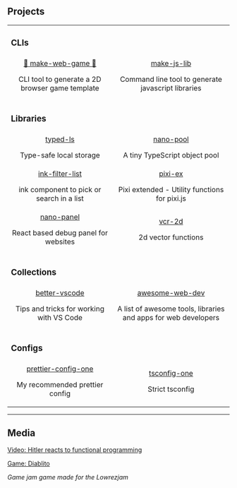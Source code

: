 <h2>Projects</h2>

<table>
  <tr><td><h3>CLIs</h3></td></tr>
  <tr>
    <td>
      <div align="center">
        <a align="center" href="https://github.com/sajmoni/make-web-game">👾 make-web-game 👾</a>
        <p align="center">CLI tool to generate a 2D browser game template</p>
      </div>
    </td>
    <td>
      <div align="center">
        <a align="center" href="https://github.com/sajmoni/make-js-lib">make-js-lib</a>
        <p align="center">Command line tool to generate javascript libraries</p>
      </div>
    </td>
  </tr>
  <tr><td><h3>Libraries</h3></td></tr>
  <tr>
    <td>
      <div align="center">
        <a align="center" href="https://github.com/sajmoni/typed-ls">typed-ls</a>
        <p align="center">Type-safe local storage</p>
      </div>
    </td>
    <td>
      <div align="center">
        <a align="center" href="https://github.com/sajmoni/nano-pool">nano-pool</a>
        <p align="center">A tiny TypeScript object pool</p>
      </div>
    </td>
  </tr>
  <tr>
    <td>
      <div align="center">
        <a align="center" href="https://github.com/sajmoni/ink-filter-list">ink-filter-list</a>
        <p align="center">ink component to pick or search in a list</p>
      </div>
    </td>
    <td>
      <div align="center">
        <a align="center" href="https://github.com/sajmoni/pixi-ex">pixi-ex</a>
        <p align="center">Pixi extended - Utility functions for pixi.js</p>
      </div>
    </td>
  </tr>
  <tr>
    <td>
      <div align="center">
        <a align="center" href="https://github.com/sajmoni/nano-panel">nano-panel</a>
        <p align="center">React based debug panel for websites</p>
      </div>
    </td>
    <td>
      <div align="center">
        <a align="center" href="https://github.com/sajmoni/vcr-2d">vcr-2d</a>
        <p align="center">2d vector functions</p>
      </div>
    </td>
  </tr>
  <tr><td><h3>Collections</h3></td></tr>
  <tr>
    <td>
      <div align="center">
        <a align="center" href="https://github.com/sajmoni/better-vscode">better-vscode</a>
        <p align="center">Tips and tricks for working with VS Code</p>
      </div>
    </td>
    <td>
      <div align="center">
        <a align="center" href="https://github.com/sajmoni/awesome-web-dev">awesome-web-dev</a>
        <p align="center">A list of awesome tools, libraries and apps for web developers</p>
      </div>
    </td>
  </tr>
  <tr><td><h3>Configs</h3></td></tr>
  <tr>
    <td>
      <div align="center">
        <a align="center" href="https://github.com/sajmoni/prettier-config-one">prettier-config-one</a>
        <p align="center">My recommended prettier config</p>
      </div>
    </td>
    <td>
      <div align="center">
        <a align="center" href="https://github.com/sajmoni/tsconfig-one">tsconfig-one</a>
        <p align="center">Strict tsconfig</p>
      </div>
    </td>
  </tr>
</table>

---

<h2>Media</h2>

[Video: Hitler reacts to functional programming](https://www.youtube.com/watch?v=ADqLBc1vFwIs)

[Game: Diablito](https://rymdkraftverk.itch.io/diablito)

_Game jam game made for the Lowrezjam_
